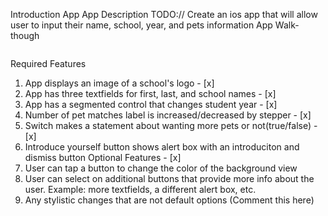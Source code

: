 Introduction App
App Description
TODO:// Create an ios app that will allow user to input their name, school, year, and pets information
App Walk-though
<p align="center"> <img src="IOSAPP_GIF.gif" alt=""> </p>

Required Features
1. App displays an image of a school's logo - [x]
2. App has three textfields for first, last, and school names - [x]
3. App has a segmented control that changes student year - [x]
4. Number of pet matches label is increased/decreased by stepper - [x]
5. Switch makes a statement about wanting more pets or not(true/false) - [x]
6. Introduce yourself button shows alert box with an introduciton and dismiss button 
Optional Features - [x]
1. User can tap a button to change the color of the background view
3. User can select on additional buttons that provide more info about the user. Example: more textfields, a different alert box, etc.
4. Any stylistic changes that are not default options (Comment this here)
